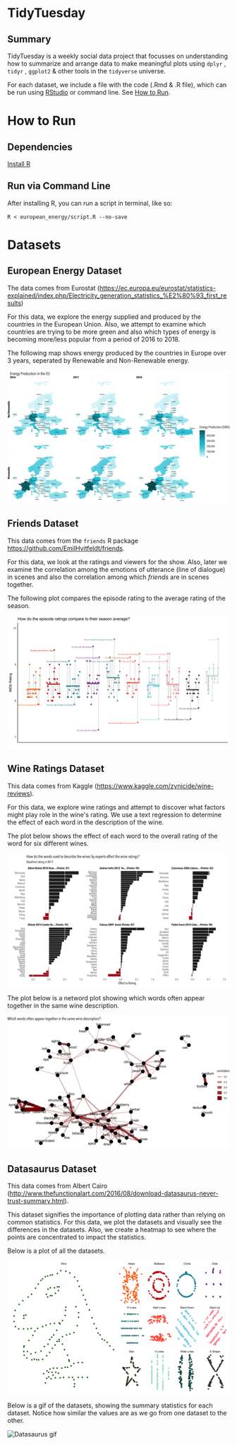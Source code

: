 # TidyTuesday

## Summary

TidyTuesday is a weekly social data project that focusses on understanding how to summarize and arrange data to make meaningful plots using  ````dplyr```` , ````tidyr```` , ````ggplot2```` & other tools in the ````tidyverse```` universe.

For each dataset, we include a file with the code (.Rmd & .R file), which can be run using [RStudio](https://rstudio.com/products/rstudio/download/) or command line. See [How to Run](#how-to-run).

# How to Run  

## Dependencies

[Install R](https://cran.rstudio.com/)

## Run via Command Line

After installing R, you can run a script in terminal, like so:
```shell
R < european_energy/script.R --no-save
```

# Datasets

## European Energy Dataset  
The data comes from Eurostat (https://ec.europa.eu/eurostat/statistics-explained/index.php/Electricity_generation_statistics_%E2%80%93_first_results)  

For this data, we explore the energy supplied and produced by the countries in the European Union. Also, we attempt to examine which countries are trying to be more green and also which types of energy is becoming more/less popular from a period of 2016 to 2018.  

The following map shows energy produced by the countries in Europe over 3 years, seperated by Renewable and Non-Renewable energy.

![European Energy Map](https://github.com/JasKainth/TidyTuesday/blob/master/european_energy/european_energy_map.jpg)

## Friends Dataset

This data comes from the ```friends``` R package https://github.com/EmilHvitfeldt/friends.

For this data, we look at the ratings and viewers for the show. Also, later we examine the correlation among the emotions of utterance (line of dialogue) in scenes and also the correlation among which *friends* are in scenes together.

The following plot compares the episode rating to the average rating of the season.  

![Friends Plot](https://github.com/JasKainth/TidyTuesday/blob/master/friends/friends_avg_ratings.jpg)

## Wine Ratings Dataset  

This data comes from Kaggle (https://www.kaggle.com/zynicide/wine-reviews).  

For this data, we explore wine ratings and attempt to discover what factors might play role in the wine's rating. We use a text regression to determine the effect of each word in the description of the wine. 

The plot below shows the effect of each word to the overall rating of the word for six different wines.  

![Wine Ratings Word Plot](https://github.com/JasKainth/TidyTuesday/blob/master/wine_ratings/wine_rating_term_effect.jpg)

The plot below is a netword plot showing which words often appear together in the same wine description. 

![Wine Ratings Network Plot](https://github.com/JasKainth/TidyTuesday/blob/master/wine_ratings/wine_ratings_network_plot.jpg)

## Datasaurus Dataset

This data comes from Albert Cairo (http://www.thefunctionalart.com/2016/08/download-datasaurus-never-trust-summary.html).

This dataset signifies the importance of plotting data rather than relying on common statistics. For this data, we plot the datasets and visually see the differences in the datasets. Also, we create a heatmap to see where the points are concentrated to impact the statistics.  

Below is a plot of all the datasets.  

![Full dataset Plot](https://github.com/JasKainth/TidyTuesday/blob/master/datasauraus/all_plots.jpg)

Below is a gif of the datasets, showing the summary statistics for each dataset. Notice how similar the values are as we go from one dataset to the other.   

![Datasaurus gif](https://github.com/JasKainth/TidyTuesday/blob/master/datasauraus/datasaurus.gif)
